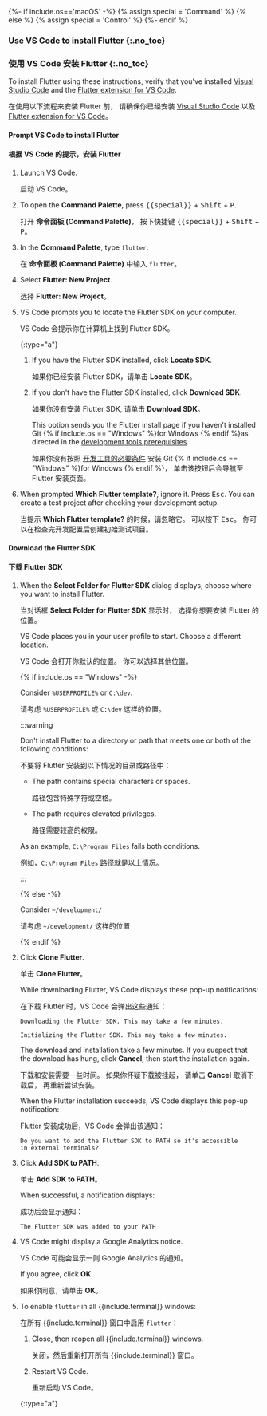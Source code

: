 {%- if include.os=='macOS' -%}
{% assign special = 'Command' %}
{% else %}
{% assign special = 'Control' %}
{%- endif %}

### Use VS Code to install Flutter {:.no_toc}

### 使用 VS Code 安装 Flutter {:.no_toc}

To install Flutter using these instructions,
verify that you've installed
[Visual Studio Code][] and the [Flutter extension for VS Code][].

在使用以下流程来安装 Flutter 前，
请确保你已经安装 
[Visual Studio Code][] 以及 [Flutter extension for VS Code][]。

#### Prompt VS Code to install Flutter

#### 根据 VS Code 的提示，安装 Flutter

1. Launch VS Code.

   启动 VS Code。

1. To open the **Command Palette**,
   press <kbd>{{special}}</kbd> + <kbd>Shift</kbd> + <kbd>P</kbd>.

   打开 **命令面板 (Command Palette)**，
   按下快捷键 <kbd>{{special}}</kbd> + <kbd>Shift</kbd> + <kbd>P</kbd>。

1. In the **Command Palette**, type `flutter`.

   在 **命令面板 (Command Palette)** 中输入 `flutter`。

1. Select **Flutter: New Project**.

   选择 **Flutter: New Project**。

1. VS Code prompts you to locate the Flutter SDK on your computer.

   VS Code 会提示你在计算机上找到 Flutter SDK。

   {:type="a"}
   1. If you have the Flutter SDK installed, click **Locate SDK**.

      如果你已经安装 Flutter SDK，请单击 **Locate SDK**。

   1. If you don't have the Flutter SDK installed,
      click **Download SDK**.

      如果你没有安装 Flutter SDK, 请单击 **Download SDK**。

      This option sends you the Flutter install page if you haven't
      installed Git {% if include.os == "Windows" %}for Windows {% endif %}as
      directed in the [development tools prerequisites][].

      如果你没有按照 [开发工具的必要条件][development tools prerequisites] 
      安装 Git {% if include.os == "Windows" %}for Windows {% endif %}，
      单击该按钮后会导航至 Flutter 安装页面。

1. When prompted **Which Flutter template?**, ignore it.
   Press <kbd>Esc</kbd>.
   You can create a test project after checking your development setup.

   当提示 **Which Flutter template?** 的时候，请忽略它。
   可以按下 <kbd>Esc</kbd>。
   你可以在检查完开发配置后创建初始测试项目。

#### Download the Flutter SDK

#### 下载 Flutter SDK

1. When the **Select Folder for Flutter SDK** dialog displays,
   choose where you want to install Flutter.

   当对话框 **Select Folder for Flutter SDK** 显示时，
   选择你想要安装 Flutter 的位置。

   VS Code places you in your user profile to start.
   Choose a different location.

   VS Code 会打开你默认的位置。
   你可以选择其他位置。

   {% if include.os == "Windows" -%}

   Consider `%USERPROFILE%` or `C:\dev`.

   请考虑 `%USERPROFILE%` 或 `C:\dev` 这样的位置。

   :::warning

   Don't install Flutter to a directory or path that meets
   one or both of the following conditions:

   不要将 Flutter 安装到以下情况的目录或路径中：

   * The path contains special characters or spaces.
   
     路径包含特殊字符或空格。

   * The path requires elevated privileges.

     路径需要较高的权限。

   As an example, `C:\Program Files` fails both conditions.

   例如，`C:\Program Files` 路径就是以上情况。

   :::

   {% else -%}

   Consider `~/development/`

   请考虑 `~/development/` 这样的位置

   {% endif %}

1. Click **Clone Flutter**.

   单击 **Clone Flutter**。

   While downloading Flutter, VS Code displays these pop-up notifications:

   在下载 Flutter 时，VS Code 会弹出这些通知：

   ```console
   Downloading the Flutter SDK. This may take a few minutes.
   ```

   ```console
   Initializing the Flutter SDK. This may take a few minutes.
   ```

   The download and installation take a few minutes.
   If you suspect that the download has hung, click **Cancel**,
   then start the installation again.

   下载和安装需要一些时间。
   如果你怀疑下载被挂起，
   请单击 **Cancel** 取消下载后，
   再重新尝试安装。

   When the Flutter installation succeeds,
   VS Code displays this pop-up notification:

   Flutter 安装成功后，VS Code 会弹出该通知：

   ```console
   Do you want to add the Flutter SDK to PATH so it's accessible
   in external terminals?
   ```

1. Click **Add SDK to PATH**.

   单击 **Add SDK to PATH**。

   When successful, a notification displays:

   成功后会显示通知：

   ```console
   The Flutter SDK was added to your PATH
   ```

1. VS Code might display a Google Analytics notice.

   VS Code 可能会显示一则 Google Analytics 的通知。

   If you agree, click **OK**.

   如果你同意，请单击 **OK**。

1. To enable `flutter` in all {{include.terminal}} windows:

   在所有 {{include.terminal}} 窗口中启用 `flutter`：

   1. Close, then reopen all {{include.terminal}} windows.

      关闭，然后重新打开所有 {{include.terminal}} 窗口。

   1. Restart VS Code.

      重新启动 VS Code。

   {:type="a"}

[development tools prerequisites]: #development-tools
[Visual Studio Code]: https://code.visualstudio.com/docs/setup/mac
[Flutter extension for VS Code]: https://marketplace.visualstudio.com/items?itemName=Dart-Code.flutter
